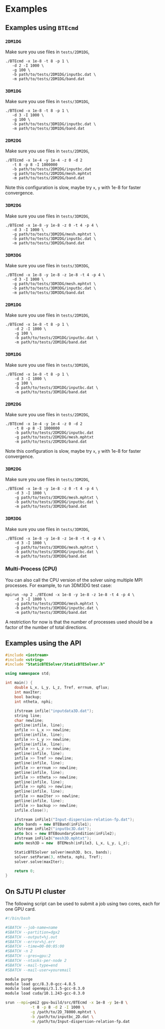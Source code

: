 # Examples

## Examples using `BTEcmd`
   
### `2DM1DG`

Make sure you use files in `tests/2DM1DG`,
   
```
./BTEcmd -x 1e-8 -t 8 -p 1 \
   -d 2 -I 1000 \
   -g 100 \
   -b path/to/tests/2DM1DG/inputbc.dat \
   -m path/to/tests/2DM1DG/band.dat     
```
     
### `3DM1DG`

Make sure you use files in `tests/3DM1DG`,
   
```
./BTEcmd -x 1e-8 -t 8 -p 1 \
   -d 3 -I 1000 \
   -g 100 \
   -b path/to/tests/3DM1DG/inputbc.dat \
   -m path/to/tests/3DM1DG/band.dat     
```
     
### `2DM2DG`

Make sure you use files in `tests/2DM2DG`,
   
```
./BTEcmd -x 1e-4 -y 1e-4 -z 0 -d 2
   -t 8 -p 8 -I 1000000 
   -b path/to/tests/2DM2DG/inputbc.dat 
   -g path/to/tests/2DM2DG/mesh.mphtxt 
   -m path/to/tests/2DM2DG/band.dat
```
Note this configuration is slow, maybe try `x`, `y` with 1e-8 for faster convergence.
   
### `3DM2DG`

Make sure you use files in `tests/3DM2DG`,
   
```
./BTEcmd -x 1e-8 -y 1e-8 -z 0 -t 4 -p 4 \
   -d 3 -I 1000 \
   -g path/to/tests/3DM2DG/mesh.mphtxt \
   -b path/to/tests/3DM2DG/inputbc.dat \
   -m path/to/tests/3DM2DG/band.dat 
```
   
### `3DM3DG`

Make sure you use files in `tests/3DM3DG`,
   
```
./BTEcmd -x 1e-8 -y 1e-8 -z 1e-8 -t 4 -p 4 \
   -d 3 -I 1000 \
   -g path/to/tests/3DM3DG/mesh.mphtxt \
   -b path/to/tests/3DM3DG/inputbc.dat \
   -m path/to/tests/3DM3DG/band.dat 
```

### `2DM1DG`

Make sure you use files in `tests/2DM1DG`,

```
./BTEcmd -x 1e-8 -t 8 -p 1 \
    -d 2 -I 1000 \
    -g 100 \
    -b path/to/tests/2DM1DG/inputbc.dat \
    -m path/to/tests/2DM1DG/band.dat     
```

### `3DM1DG`

Make sure you use files in `tests/3DM1DG`,

```
./BTEcmd -x 1e-8 -t 8 -p 1 \
    -d 3 -I 1000 \
    -g 100 \
    -b path/to/tests/3DM1DG/inputbc.dat \
    -m path/to/tests/3DM1DG/band.dat     
```

### `2DM2DG`

Make sure you use files in `tests/2DM2DG`,

``` 
./BTEcmd -x 1e-4 -y 1e-4 -z 0 -d 2
    -t 8 -p 8 -I 1000000 
    -b path/to/tests/2DM2DG/inputbc.dat 
    -g path/to/tests/2DM2DG/mesh.mphtxt 
    -m path/to/tests/2DM2DG/band.dat
```
Note this configuration is slow, maybe try `x`, `y` with 1e-8 for faster convergence.

### `3DM2DG`

Make sure you use files in `tests/3DM2DG`,

```
./BTEcmd -x 1e-8 -y 1e-8 -z 0 -t 4 -p 4 \
    -d 3 -I 1000 \
    -g path/to/tests/3DM2DG/mesh.mphtxt \
    -b path/to/tests/3DM2DG/inputbc.dat \
    -m path/to/tests/3DM2DG/band.dat 
```
  
### `3DM3DG`

Make sure you use files in `tests/3DM3DG`,

```
./BTEcmd -x 1e-8 -y 1e-8 -z 1e-8 -t 4 -p 4 \
    -d 3 -I 1000 \
    -g path/to/tests/3DM3DG/mesh.mphtxt \
    -b path/to/tests/3DM3DG/inputbc.dat \
    -m path/to/tests/3DM3DG/band.dat 
```

### Multi-Process (CPU)

You can also call the CPU version of the solver using multiple MPI processes.
For example, to run 3DM3DG test case:

```
mpirun -np 2 ./BTEcmd -x 1e-8 -y 1e-8 -z 1e-8 -t 4 -p 4 \
    -d 3 -I 1000 \
    -g path/to/tests/3DM3DG/mesh.mphtxt \
    -b path/to/tests/3DM3DG/inputbc.dat \
    -m path/to/tests/3DM3DG/band.dat 
```

A restriction for now is that the number of processes used should be
a factor of the number of total directions.
  
## Examples using the API
  
``` cpp
#include <iostream>
#include <string>
#include "StaticBTESolver/StaticBTESolver.h"

using namespace std;

int main() {
    double L_x, L_y, L_z, Tref, errnum, qflux;
    int maxIter;
    bool backup;
    int ntheta, nphi;
    
    ifstream infile("inputdata3D.dat");
    string line;
    char newline;
    getline(infile, line);
    infile >> L_x >> newline;
    getline(infile, line);
    infile >> L_y >> newline;
    getline(infile, line);
    infile >> L_z >> newline;
    getline(infile, line);
    infile >> Tref >> newline;
    getline(infile, line);
    infile >> errnum >> newline;
    getline(infile, line);
    infile >> ntheta >> newline;
    getline(infile, line);
    infile >> nphi >> newline;
    getline(infile, line);
    infile >> maxIter >> newline;
    getline(infile, line);
    infile >> backup >> newline;
    infile.close();

    ifstream inFile1("Input-dispersion-relation-fp.dat");
    auto bands = new BTEBand(inFile1);
    ifstream inFile2("inputbc3D.dat");
    auto bcs = new BTEBoundaryCondition(inFile2);
    ifstream inFile3("mesh3D.mphtxt");
    auto mesh3D = new  BTEMesh(inFile3, L_x, L_y, L_z);

    StaticBTESolver solver(mesh3D, bcs, bands);
    solver.setParam(3, ntheta, nphi, Tref);
    solver.solve(maxIter);

    return 0;
}
```

## On SJTU PI cluster

The following script can be used to submit a job using two cores, each for
one GPU card.
``` bash
#!/bin/bash

#SBATCH --job-name=name
#SBATCH --partition=dgx2
#SBATCH --output=%j.out
#SBATCH --error=%j.err
#SBATCH --time=00-00:05:00
#SBATCH -n 2
#SBATCH --gres=gpu:2
#SBATCH --ntasks-per-node 2
#SBATCH --mail-type=end
#SBATCH --mail-user=youremail

module purge
module load gcc/8.3.0-gcc-4.8.5
module load openmpi/3.1.5-gcc-8.3.0
module load cuda/10.1.243-gcc-8.3.0

srun --mpi=pmi2 gpu-build/src/BTEcmd -x 1e-8 -y 1e-8 \
           -t 8 -p 8 -d 2 -I 1000 \
           -g /path/to/2D_78000.mphtxt \
           -b /path/to/inputbc_2D.dat \
           -m /path/to/Input-dispersion-relation-fp.dat
```